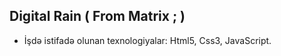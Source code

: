 ## Digital Rain ( From Matrix ; ) 

- İşdə istifadə olunan texnologiyalar: Html5, Css3, JavaScript. 
